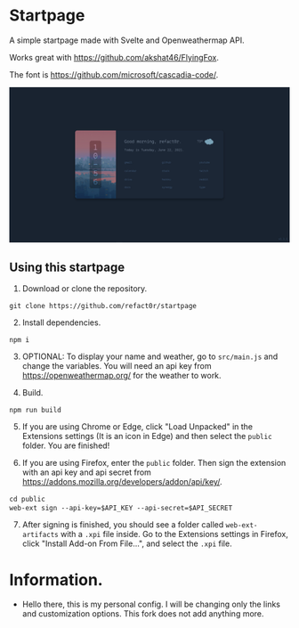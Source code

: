 # Startpage

A simple startpage made with Svelte and Openweathermap API.

Works great with https://github.com/akshat46/FlyingFox.

The font is https://github.com/microsoft/cascadia-code/.

![preview](./preview.png)

## Using this startpage

1. Download or clone the repository.
```
git clone https://github.com/refact0r/startpage
```

2. Install dependencies.
```
npm i
```

3. OPTIONAL: To display your name and weather, go to `src/main.js` and change the variables. You will need an api key from https://openweathermap.org/ for the weather to work.

4. Build.
```
npm run build
```

5. If you are using Chrome or Edge, click "Load Unpacked" in the Extensions settings (It is an icon in Edge) and then select the `public` folder. You are finished!

6. If you are using Firefox, enter the `public` folder. Then sign the extension with an api key and api secret from https://addons.mozilla.org/developers/addon/api/key/.
```
cd public
web-ext sign --api-key=$API_KEY --api-secret=$API_SECRET
```

7. After signing is finished, you should see a folder called `web-ext-artifacts` with a `.xpi` file inside. Go to the Extensions settings in Firefox, click "Install Add-on From File...", and select the `.xpi` file.


# Information.

- Hello there, this is my personal config. I will be changing only the links and customization options. This fork does not add anything more.
